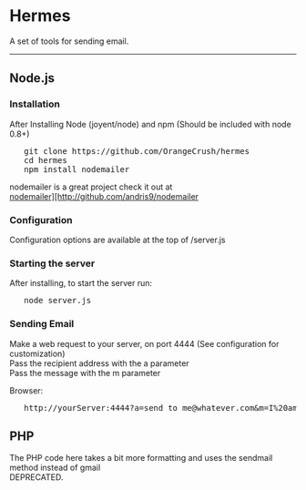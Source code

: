 <body>

<h1 id="toc_1">Hermes</h1>
<p>
A set of tools for sending email.
<hr />
</p>

<h2 id="toc_1.1">Node.js</h2>

<h3 id="toc_1.1.1">Installation</h3>
<p>
After Installing Node (joyent/node) and npm (Should be included with node 0.8+)
</p>
<pre>
   git clone https://github.com/OrangeCrush/hermes
   cd hermes
   npm install nodemailer
</pre>

<p>
nodemailer is a great project check it out at <br>
<a href="http://github.com/andris9/nodemailer">nodemailer][http://github.com/andris9/nodemailer</a>
</p>


<h3 id="toc_1.1.2">Configuration</h3>
<p>
Configuration options are available at the top of /server.js
</p>

<h3 id="toc_1.1.3">Starting the server</h3>
<p>
After installing, to start the server run:
</p>
<pre>
   node server.js
</pre>

<h3 id="toc_1.1.4">Sending Email</h3>
<p>
Make a web request to your server, on port 4444 (See configuration for customization)<br>
Pass the recipient address with the a parameter<br>
Pass the message with the m parameter<br>
</p>

<p>
Browser:
</p>
<pre>
   http://yourServer:4444?a=send_to_me@whatever.com&amp;m=I%20am%20a%20Message
</pre>

<h2 id="toc_1.2">PHP</h2>

<p>
The PHP code here takes a bit more formatting and uses the sendmail method instead of gmail<br>
DEPRECATED.
</p>

</body>
</html>
